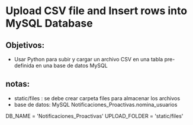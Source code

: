 # Upload CSV file and Insert rows into MySQL Database 

## Objetivos:

- Usar Python para subir y cargar un archivo CSV en una tabla pre-definida en una base de datos MySQL

## notas:
 
- static/files : se debe crear carpeta files para almacenar los archivos
- base de datos: MySQL Notificaciones_Proactivas.nomina_usuarios

DB_NAME = 'Notificaciones_Proactivas'
UPLOAD_FOLDER = 'static/files'
